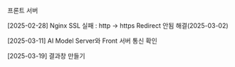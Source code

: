 프론트 서버

[2025-02-28]
Nginx SSL 실패 : http -> https Redirect 안됨
해결(2025-03-02)

[2025-03-11]
AI Model Server와 Front 서버 통신 확인

[2025-03-19]
결과창 만들기
